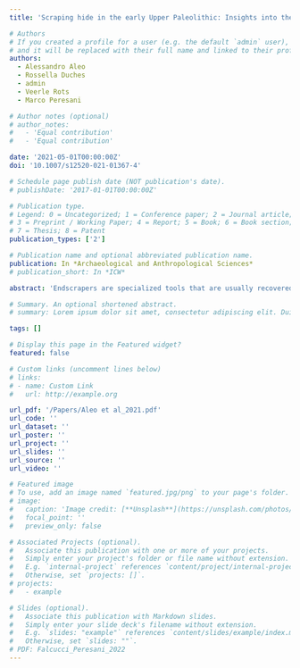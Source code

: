 ```yaml
---
title: 'Scraping hide in the early Upper Paleolithic: Insights into the life and function of the Protoaurignacian endscrapers at Fumane Cave'

# Authors
# If you created a profile for a user (e.g. the default `admin` user), write the username (folder name) here
# and it will be replaced with their full name and linked to their profile.
authors:
  - Alessandro Aleo
  - Rossella Duches
  - admin
  - Veerle Rots
  - Marco Peresani

# Author notes (optional)
# author_notes:
#   - 'Equal contribution'
#   - 'Equal contribution'

date: '2021-05-01T00:00:00Z'
doi: '10.1007/s12520-021-01367-4'

# Schedule page publish date (NOT publication's date).
# publishDate: '2017-01-01T00:00:00Z'

# Publication type.
# Legend: 0 = Uncategorized; 1 = Conference paper; 2 = Journal article;
# 3 = Preprint / Working Paper; 4 = Report; 5 = Book; 6 = Book section;
# 7 = Thesis; 8 = Patent
publication_types: ['2']

# Publication name and optional abbreviated publication name.
publication: In *Archaeological and Anthropological Sciences*
# publication_short: In *ICW*

abstract: 'Endscrapers are specialized tools that are usually recovered in great quantities in every Upper Paleolithic site in Europe. Although they make their first ephemeral appearance in the Middle–late Middle Paleolithic transitional technocomplexes, endscrapers commonly appear in toolkits from initial and early Upper Paleolithic traditions onwards. Nevertheless, endscrapers and, in general, domestic tools have attracted relatively little attention in debates revolving around the significance of technological change, tool function, and tool specialization after the end of the Middle Paleolithic. With the aim to overcome this paucity of information, here, we present the results of a techno-functional study performed on the large endscraper assemblage recovered from the early and late Protoaurignacian layers at Fumane Cave in northeastern Italy. We analyzed these artifacts using technological, morpho-metrical, typological, and functional approaches. Despite the large morphological variability, use-wear traces reveal functional consistency and high levels of specialization for these tools. Almost all the use-wear traces we recorded developed from hide working with transverse motion. Moreover, we find no evidence that endscrapers were involved in the production of bone and antler tools during the late Protoaurignacian. Macroscopic and microscopic wear on the lateral edges of tools point to a considerable number of hafted endscrapers, which implies systematic time investment and planning depth. Comparison with the few endscrapers from transitional industries that have been analyzed highlights marked differences in the production, morphology, and use of these tools and reinforces our view of the Aurignacian as a complex not directly related with preceding European traditions.'

# Summary. An optional shortened abstract.
# summary: Lorem ipsum dolor sit amet, consectetur adipiscing elit. Duis posuere tellus ac convallis placerat. Proin tincidunt magna sed ex sollicitudin condimentum.

tags: []

# Display this page in the Featured widget?
featured: false

# Custom links (uncomment lines below)
# links:
# - name: Custom Link
#   url: http://example.org

url_pdf: '/Papers/Aleo et al_2021.pdf'
url_code: ''
url_dataset: ''
url_poster: ''
url_project: ''
url_slides: ''
url_source: ''
url_video: ''

# Featured image
# To use, add an image named `featured.jpg/png` to your page's folder.
# image:
#   caption: 'Image credit: [**Unsplash**](https://unsplash.com/photos/pLCdAaMFLTE)'
#   focal_point: ''
#   preview_only: false

# Associated Projects (optional).
#   Associate this publication with one or more of your projects.
#   Simply enter your project's folder or file name without extension.
#   E.g. `internal-project` references `content/project/internal-project/index.md`.
#   Otherwise, set `projects: []`.
# projects:
#   - example

# Slides (optional).
#   Associate this publication with Markdown slides.
#   Simply enter your slide deck's filename without extension.
#   E.g. `slides: "example"` references `content/slides/example/index.md`.
#   Otherwise, set `slides: ""`.
# PDF: Falcucci_Peresani_2022
---
```

